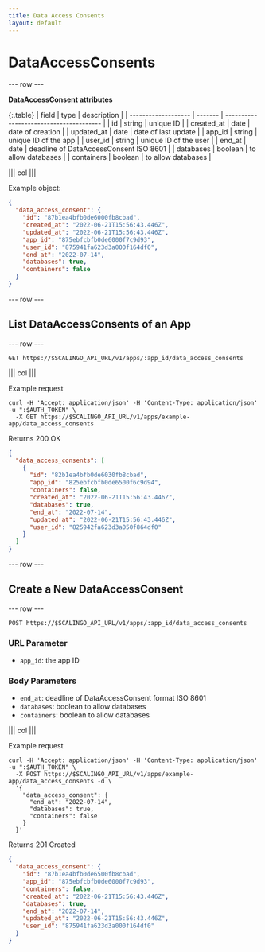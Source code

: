 ```yaml
---
title: Data Access Consents
layout: default
---
```


# DataAccessConsents

--- row ---

**DataAccessConsent attributes**

{:.table}
| field               | type    | description                             |
| ------------------- | ------- | --------------------------------------- |
| id                  | string  | unique ID                               |
| created_at          | date    | date of creation                        |
| updated_at          | date    | date of last update                     |
| app_id              | string  | unique ID of the app                    |
| user_id             | string  | unique ID of the user                   |
| end_at              | date    | deadline of DataAccessConsent ISO 8601 |
| databases           | boolean | to allow databases                      |
| containers          | boolean | to allow databases                      |

||| col |||

Example object:

```json
{
  "data_access_consent": {
    "id": "87b1ea4bfb0de6000fb8cbad",
    "created_at": "2022-06-21T15:56:43.446Z",
    "updated_at": "2022-06-21T15:56:43.446Z",
    "app_id": "875ebfcbfb0de6000f7c9d93",
    "user_id": "875941fa623d3a000f164df0",
    "end_at": "2022-07-14",
    "databases": true,
    "containers": false
  }
}
```

--- row ---

## List DataAccessConsents of an App

--- row ---

`GET https://$SCALINGO_API_URL/v1/apps/:app_id/data_access_consents`

||| col |||

Example request

```shell
curl -H 'Accept: application/json' -H 'Content-Type: application/json' -u ":$AUTH_TOKEN" \
  -X GET https://$SCALINGO_API_URL/v1/apps/example-app/data_access_consents
```

Returns 200 OK

```json
{
  "data_access_consents": [
    {
      "id": "82b1ea4bfb0de6030fb8cbad",
      "app_id": "825ebfcbfb0de6500f6c9d94",
      "containers": false,
      "created_at": "2022-06-21T15:56:43.446Z",
      "databases": true,
      "end_at": "2022-07-14",
      "updated_at": "2022-06-21T15:56:43.446Z",
      "user_id": "825942fa623d3a050f864df0"
    }
  ]
}
```

--- row ---

## Create a New DataAccessConsent

--- row ---

`POST https://$SCALINGO_API_URL/v1/apps/:app_id/data_access_consents`

### URL Parameter

- `app_id`: the app ID

### Body Parameters

- `end_at`: deadline of DataAccessConsent format ISO 8601
- `databases`: boolean to allow databases
- `containers`: boolean to allow databases

||| col |||

Example request

```shell
curl -H 'Accept: application/json' -H 'Content-Type: application/json' -u ":$AUTH_TOKEN" \
  -X POST https://$SCALINGO_API_URL/v1/apps/example-app/data_access_consents -d \
  '{
    "data_access_consent": {
      "end_at": "2022-07-14",
      "databases": true,
      "containers": false
    }
  }'
```

Returns 201 Created

```json
{
  "data_access_consent": {
    "id": "87b1ea4bfb0de6500fb8cbad",
    "app_id": "875ebfcbfb0de6000f7c9d93",
    "containers": false,
    "created_at": "2022-06-21T15:56:43.446Z",
    "databases": true,
    "end_at": "2022-07-14",
    "updated_at": "2022-06-21T15:56:43.446Z",
    "user_id": "875941fa623d3a000f164df0"
  }
}
```

